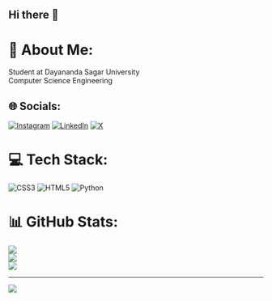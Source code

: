 ## Hi there 👋
# 💫 About Me:
Student at Dayananda Sagar University<br>Computer Science Engineering


## 🌐 Socials:
[![Instagram](https://img.shields.io/badge/Instagram-%23E4405F.svg?logo=Instagram&logoColor=white)](https://instagram.com/tharun._.gowda__) [![LinkedIn](https://img.shields.io/badge/LinkedIn-%230077B5.svg?logo=linkedin&logoColor=white)](https://linkedin.com/in/tharun-a-m) [![X](https://img.shields.io/badge/X-black.svg?logo=X&logoColor=white)](https://x.com/tharun_gowda19) 

# 💻 Tech Stack:
![CSS3](https://img.shields.io/badge/css3-%231572B6.svg?style=for-the-badge&logo=css3&logoColor=white) ![HTML5](https://img.shields.io/badge/html5-%23E34F26.svg?style=for-the-badge&logo=html5&logoColor=white) ![Python](https://img.shields.io/badge/python-3670A0?style=for-the-badge&logo=python&logoColor=ffdd54)
# 📊 GitHub Stats:
![](https://github-readme-stats.vercel.app/api?username=Tharun1936&theme=vue-dark&hide_border=false&include_all_commits=true&count_private=true)<br/>
![](https://github-readme-streak-stats.herokuapp.com/?user=Tharun1936&theme=vue-dark&hide_border=false)<br/>
![](https://github-readme-stats.vercel.app/api/top-langs/?username=Tharun1936&theme=vue-dark&hide_border=false&include_all_commits=true&count_private=true&layout=compact)

---
[![](https://visitcount.itsvg.in/api?id=Tharun1936&icon=0&color=0)](https://visitcount.itsvg.in)

<!-- Proudly created with GPRM ( https://gprm.itsvg.in ) -->
<!-- Proudly created with GPRM ( https://gprm.itsvg.in ) -->

<!-- Proudly created with GPRM ( https://gprm.itsvg.in ) -->

<!--
**Tharun1936/Tharun1936** is a ✨ _special_ ✨ repository because its `README.md` (this file) appears on your GitHub profile.

Here are some ideas to get you started:

- 🔭 I’m currently working on ...
- 🌱 I’m currently learning ...
- 👯 I’m looking to collaborate on ...
- 🤔 I’m looking for help with ...
- 💬 Ask me about ...
- 📫 How to reach me: ...
- 😄 Pronouns: ...
- ⚡ Fun fact: ...
-->
